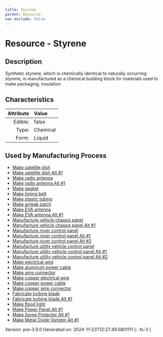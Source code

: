 ```yaml
---
title: Styrene
parent: Resource
nav_exclude: false
---
```

# Resource - Styrene

## Description
&#10;&#9;&#9;Synthetic styrene, which is chemically identical to naturally occurring styrene, &#10;&#9;&#9;is manufactured as a chemical building block for&#10;&#9;&#9;materials used to make packaging, insulation 

## Characteristics

| Attribute      | Value |
|--------:|:------|
|Edible:|false|
|Type:|Chemical|
|Form:|Liquid|
 

## Used by Manufacturing Process

- [Make satellite dish](../process/make-satellite-dish.html)
- [Make satellite dish Alt #1](../process/make-satellite-dish-alt--1.html)
- [Make radio antenna](../process/make-radio-antenna.html)
- [Make radio antenna Alt #1](../process/make-radio-antenna-alt--1.html)
- [Make gasket](../process/make-gasket.html)
- [Make timing belt](../process/make-timing-belt.html)
- [Make plastic tubing](../process/make-plastic-tubing.html)
- [Make airleak patch](../process/make-airleak-patch.html)
- [Make EVA antenna](../process/make-eva-antenna.html)
- [Make EVA antenna Alt #1](../process/make-eva-antenna-alt--1.html)
- [Manufacture vehicle chassis panel](../process/manufacture-vehicle-chassis-panel.html)
- [Manufacture vehicle chassis panel Alt #1](../process/manufacture-vehicle-chassis-panel-alt--1.html)
- [Manufacture rover control panel](../process/manufacture-rover-control-panel.html)
- [Manufacture rover control panel Alt #1](../process/manufacture-rover-control-panel-alt--1.html)
- [Manufacture rover control panel Alt #2](../process/manufacture-rover-control-panel-alt--2.html)
- [Manufacture utility vehicle control panel](../process/manufacture-utility-vehicle-control-panel.html)
- [Manufacture utility vehicle control panel Alt #1](../process/manufacture-utility-vehicle-control-panel-alt--1.html)
- [Manufacture utility vehicle control panel Alt #2](../process/manufacture-utility-vehicle-control-panel-alt--2.html)
- [Make electrical wire](../process/make-electrical-wire.html)
- [Make aluminum power cable](../process/make-aluminum-power-cable.html)
- [Make wire connector](../process/make-wire-connector.html)
- [Make copper electrical wire](../process/make-copper-electrical-wire.html)
- [Make copper power cable](../process/make-copper-power-cable.html)
- [Make copper wire connector](../process/make-copper-wire-connector.html)
- [Fabricate turbine blade](../process/fabricate-turbine-blade.html)
- [Fabricate turbine blade Alt #1](../process/fabricate-turbine-blade-alt--1.html)
- [Make flood light](../process/make-flood-light.html)
- [Make Power Panel Alt #1](../process/make-power-panel-alt--1.html)
- [Make Surge Protector Alt #1](../process/make-surge-protector-alt--1.html)
- [Make Metal Oxide Varistor Alt #1](../process/make-metal-oxide-varistor-alt--1.html)


    

Version: pre-3.9.0 Generated on: 2024-11-23T12:27:49.5801111
{: .fs-3 }
